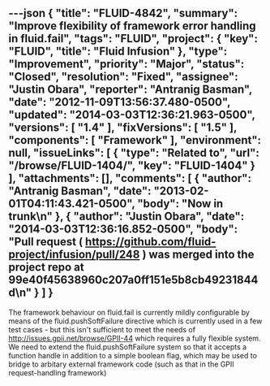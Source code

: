 ---json
{
  "title": "FLUID-4842",
  "summary": "Improve flexibility of framework error handling in fluid.fail",
  "tags": "FLUID",
  "project": {
    "key": "FLUID",
    "title": "Fluid Infusion"
  },
  "type": "Improvement",
  "priority": "Major",
  "status": "Closed",
  "resolution": "Fixed",
  "assignee": "Justin Obara",
  "reporter": "Antranig Basman",
  "date": "2012-11-09T13:56:37.480-0500",
  "updated": "2014-03-03T12:36:21.963-0500",
  "versions": [
    "1.4"
  ],
  "fixVersions": [
    "1.5"
  ],
  "components": [
    "Framework"
  ],
  "environment": null,
  "issueLinks": [
    {
      "type": "Related to",
      "url": "/browse/FLUID-1404/",
      "key": "FLUID-1404"
    }
  ],
  "attachments": [],
  "comments": [
    {
      "author": "Antranig Basman",
      "date": "2013-02-01T04:11:43.421-0500",
      "body": "Now in trunk\n"
    },
    {
      "author": "Justin Obara",
      "date": "2014-03-03T12:36:16.852-0500",
      "body": "Pull request ( <https://github.com/fluid-project/infusion/pull/248> ) was merged into the project repo at 99e40f45638960c207a0ff151e5b8cb49231844d\n"
    }
  ]
}
---
The framework behaviour on fluid.fail is currently mildly configurable by means of the fluid.pushSoftFailure directive which is currently used in a few test cases - but this isn't sufficient to meet the needs of <http://issues.gpii.net/browse/GPII-44> which requires a fully flexible system. We need to extend the fluid.pushSoftFailure system so that it accepts a function handle in addition to a simple boolean flag, which may be used to bridge to arbitary external framework code (such as that in the GPII request-handling framework)

        